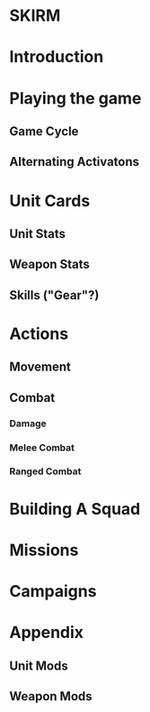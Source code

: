 # SKIRM

# Introduction

# Playing the game

## Game Cycle

## Alternating Activatons

# Unit Cards

## Unit Stats

## Weapon Stats

## Skills ("Gear"?)

# Actions

## Movement

## Combat

### Damage

### Melee Combat

### Ranged Combat

# Building A Squad

# Missions

# Campaigns

# Appendix

## Unit Mods

## Weapon Mods

